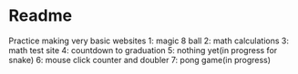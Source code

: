 # Readme
Practice making very basic websites
1: magic 8 ball
2: math calculations
3: math test site
4: countdown to graduation
5: nothing yet(in progress for snake)
6: mouse click counter and doubler
7: pong game(in progress)
